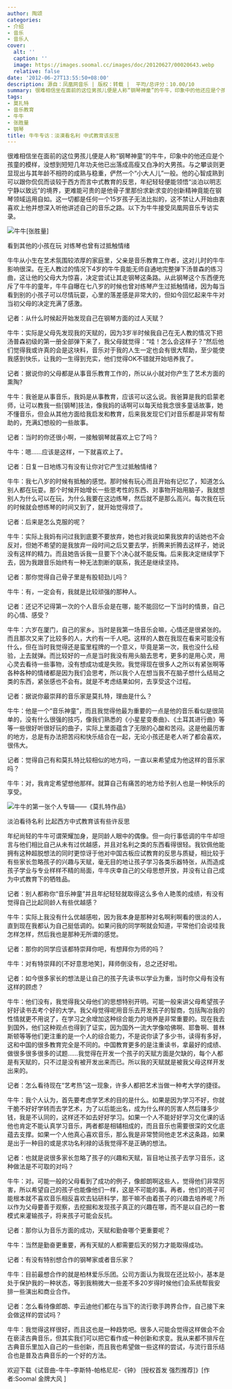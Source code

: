 ```yaml
---
author: 陶颂
categories:
- 介绍
- 音乐
- 音乐人
cover:
  alt: ''
  caption: ''
  image: https://images.soomal.cc/images/doc/20120627/00020643.webp
  relative: false
date: '2012-06-27T13:55:50+08:00'
description: 源自：凤凰网音乐 | 版权：转载 |  平均/总评分：10.00/10
summary: 很难相信坐在面前的这位男孩儿便是人称“钢琴神童”的牛牛，印象中的他还应是个孩童的模样，没想到短短几年功夫他已出落成高瘦又白净的大男孩。与之攀谈则更显现出与其年龄不相符的成熟与稳重，俨然一个“小大人儿”一般。他的心智成熟到可以跟你侃侃而谈较于西方而言中式教育的反思……
tags:
- 莫扎特
- 音乐教育
- 牛牛
- 张胜量
- 钢琴
title: 牛牛专访：淡漠看名利 中式教育该反思
---
```


很难相信坐在面前的这位男孩儿便是人称“钢琴神童”的牛牛，印象中的他还应是个孩童的模样，没想到短短几年功夫他已出落成高瘦又白净的大男孩。与之攀谈则更显现出与其年龄不相符的成熟与稳重，俨然一个“小大人儿”一般。他的心智成熟到可以跟你侃侃而谈较于西方而言中式教育的反思，年纪轻轻便能领悟“淡泊以明志宁静以致远”的境界，更难能可贵的是他骨子里那份求新求变的创新精神竟能在钢琴领域运用自如。这一切都是任何一个15岁孩子无法比拟的，这不禁让人开始由衷喜欢上他并想深入听他讲述自己的音乐之路。以下为牛牛接受凤凰网音乐专访实录。

![牛牛[张胜量]](https://images.soomal.cc/images/doc/20120627/00020643.webp)





看到其他的小孩在玩 对练琴也曾有过抵触情绪

牛牛从小生在艺术氛围较浓厚的家庭里，父亲是音乐教育工作者，这对儿时的牛牛影响很深。在无人教过的情况下4岁的牛牛竟能无师自通地完整弹下汤普森的练习曲，这让他的父母大为惊喜，决定尝试让其走钢琴这条路。从此钢琴这个东西便充斥了牛牛的童年，牛牛自曝在七八岁的时候也曾对练琴产生过抵触情绪，因为每当看到别的小孩子可以尽情玩耍，心里的落差感是非常大的，但如今回忆起来牛牛对当初父母的决定充满了感激。

记者：从什么时候起开始发现自己在钢琴方面的过人天赋？

牛牛：实际是父母先发现我的天赋的，因为3岁半时候我自己在无人教的情况下把汤普森初级的第一册全部弹下来了，我父母就觉得：“哇！怎么会这样子？”然后他们觉得我或许真的会是这块料，音乐对于我的人生一定也会有很大帮助，至少能使我感到快乐，让我的一生得到充实，他们觉得OK不错就开始培养我了。

记者：据说你的父母都是从事音乐教育工作的，所以从小就对你产生了艺术方面的熏陶?

牛牛：我爸是从事音乐，我妈是从事教育，应该可以这么说。我爸算是我的启蒙老师，让可以教我一些[钢琴]技法，像我妈的话啊可以每天给我念很多童话故事，她不懂音乐，但会从其他方面给我启发和教育，后来我发现它们对音乐都是非常有帮助的，充满幻想般的一些故事。

记者：当时的你还很小啊，一接触钢琴就喜欢上它了吗？

牛牛：嗯……应该是这样，一下就喜欢上了。

记者：日复一日地练习有没有让你对它产生过抵触情绪？

牛牛：我七八岁的时候有抵触的感觉。那时候有玩心而且开始有记忆了，知道怎么别人都在玩耍。那个时候开始增长一些思考性的东西、对事物开始用脑子，我就想别人为什么可以在玩，为什么我要在这边练琴，然后就不是那么高兴。每次我在玩的时候就会想练琴的时间又到了，就开始觉得烦了。

记者：后来是怎么克服的呢？

牛牛：实际上我妈有问过我到底要不要放弃，她也对我说如果我放弃的话她也不会反对，但她不希望的是我放弃一段时间之后又要去学，折腾来折腾去这样子，她说没有这样的精力。而且她告诉我一旦要下个决心就不能反悔。后来我决定继续学下去，因为我跟音乐始终有一种无法割断的联系，我还是继续坚持。

记者：那你觉得自己骨子里是有股韧劲儿吗？

牛牛：有，一定会有，我就是比较顽强的那种人。

记者：还记不记得第一次的个人音乐会是在哪，能不能回忆一下当时的情景，自己的心情、感受？

牛牛：六岁在厦门，自己的家乡。当时是我第一场音乐会嘛，心情还是很紧张的。而且那次又来了比较多的人，大约有一千人吧。这样的人数在我现在看来可能没有什么，但在当时我觉得还是蛮里程牌的一个意义，毕竟是第一次，我也没什么经验，上去就弹。而比较好的一点是当时我没有用头脑去思考，更多的是用心灵，用心灵去看待一些事物，没有想成功或是失败。我觉得现在很多人之所以有紧张啊等各种各种的情绪都是因为我们会思考，所以我个人在想当我不在脑子想什么结局之类的东西，紧张感也不会有。就是不考虑结果如何，去享受这个过程。

记者：据说你最崇拜的音乐家是莫扎特，理由是什么？

牛牛：他是一个“音乐神童”，而且我觉得他最为重要的一点是他的音乐看似是很简单的，没有什么很强的技巧，像我们熟悉的《小星星变奏曲》、《土耳其进行曲》等等一些很好听很好玩的曲子，实际上里面蕴含了无限的心酸和苦闷。这是他最历害的地方，总是有办法把苦闷和快乐结合在一起，无论小孩还是老人听了都会喜欢，很伟大。

记者：觉得自己有和莫扎特比较相似的地方吗，一直以来希望成为他这样的音乐家吗？

牛牛：对，我肯定希望想他那样。就算自己有痛苦的地方给予别人也是一种快乐的享受。

![牛牛的第一张个人专辑――《莫扎特作品》](https://images.soomal.cc/images/doc/20120627/00020642.webp)





淡泊看待名利 比起西方中式教育该有些许反思

年纪尚轻的牛牛可谓荣耀加身，是同龄人眼中的偶像。但一向行事低调的牛牛却坦言与他们相比自己从未有过优越感，并且对名利之类的东西看得很轻。我钦佩他能拥有这种超脱想法的同时更惊讶于他对中国古板应试教育的反思与质疑，相比较于有些家长忽略孩子的兴趣与天赋，毫无目的地让孩子学习各类乐器特张，从而造成孩子学业与专业样样不精的局面，牛牛庆幸自己的父母思想开放，并没有让自己成为中式教育下的牺牲品。

记者：别人都称你“音乐神童”并且年纪轻轻就取得这么多令人艳羡的成绩，有没有觉得自己比起同龄人有些优越感？

牛牛：实际上我没有什么优越感啦，因为我本身是那种对名啊利啊看的很淡的人，直到现在我都认为自己挺低调的。如果问我的同学啊就会知道，平常他们会说哇我怎样怎样，然后我也是那种无所谓的感觉。

记者：那你的同学应该都特崇拜你吧，有想拜你为师的吗？

牛牛：对有特崇拜的[不好意思地笑]，拜师倒没有，总之还好啦。

记者：如今很多家长的想法是让自己的孩子先读书以学业为重，当时你父母有没有这样的顾虑？

牛牛：他们没有，我觉得我父母他们的思想特别开明。可能一般来讲父母希望孩子好好读书去考个好的大学。我父母觉得呢用音乐去开发孩子的智商，包括陶冶我的性情就更不用说了，在学习之余增加这种综合能力的培养是非常重要的。现在我去到国外，他们这种观点也得到了证实，因为国外一流大学像哈佛啊、耶鲁啊、普林斯顿等等他们更注重的是一个人的综合能力，不是说你读了多少书，读得有多好，这和中国的很多教育完全是不同的。中国教育更多的是注重读书，拿最好的成绩、做很多很多很多的试题……我觉得在开发一个孩子的天赋方面是欠缺的，每个人都是有天赋的，只不过是没有被开发出来而已。所以我的天赋就是被我父母这样开发出来的。

记者：怎么看待现在“艺考热”这一现象，许多人都把艺术当做一种考大学的捷径。

牛牛：我个人认为，首先要考虑学艺术的目的是什么。如果是因为学习不好，你就干脆不好好学转而去学艺术，为了以后能出名，成为什么样的厉害人然后赚多少钱，我是不认同的，这样还不如去好好学习。如果一个人不能好好学习文化课的话他也肯定不能认真学习音乐，两者都是相辅相成的，而且音乐也需要很深的文化底蕴去支撑。如果一个人他真心喜欢音乐，那么我是非常赞同他走艺术这条路，如果是出于一种目的或是求功名利禄的话我觉得不是正确的想法。

记者：也就是说很多家长忽略了孩子的兴趣和天赋，盲目地让孩子去学习音乐，这种做法是不可取的对吗？

牛牛：对。可能一般的父母看到了成功的例子，像郎朗啊这些人，觉得他们非常厉害，所以希望自己的孩子也能像他们一样，这是不可能的事。再者，他们的孩子可能根本就不喜欢音乐相反喜欢去钻研科学，那干嘛不由着孩子的兴趣去培养呢？所以作为父母要善于观察，去挖掘和发现孩子真正的兴趣在哪，而不是以自己的一套模式来灌输孩子，将来孩子可能会反抗。

记者：那你认为音乐方面的成功，天赋和勤奋哪个更重要呢？

牛牛：当然是勤奋更重要，再有天赋的人都需要后天的努力才能取得成功。

记者：有没有特别想合作的钢琴家或者音乐家？

牛牛：目前最想合作的就是柏林爱乐乐团。公司方面认为我现在还比较小，基本是处于保护我的一种状态，等到我稍微大一些差不多20岁得时候他们会系统帮我安排一些演出和商业合作。

记者：怎么看待像郎朗、李云迪他们都在与当下的流行歌手跨界合作，自己接下来会做这样的尝试吗？

牛牛：我觉得这样很好，而且这也是一种趋势吧。很多人可能会觉得这样做会不会在亵渎古典音乐，但其实我们可以把它看作成一种创新和求变。我从来都不排斥在古典音乐里加入自己的一些创新，而且我也希望做一些这样的尝试，与流行音乐结合也是普及古典音乐的一个好的方法。

欢迎下载《试音曲-牛牛-李斯特-帕格尼尼-《钟》 [授权首发 强烈推荐]》[作者:Soomal 金牌大风 ]